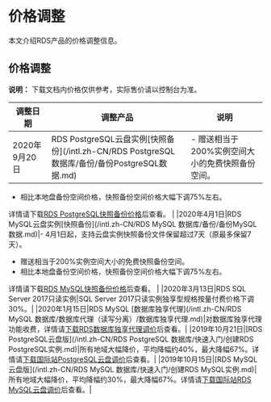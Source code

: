 # 价格调整

本文介绍RDS产品的价格调整信息。

## 价格调整

**说明：** 下载文档内价格仅供参考，实际售价请以控制台为准。

|调整日期|调整产品|说明|
|----|----|--|
|2020年9月20日|RDS PostgreSQL云盘实例[快照备份](/intl.zh-CN/RDS PostgreSQL 数据库/备份/备份PostgreSQL数据.md)|-   赠送相当于200%实例空间大小的免费快照备份空间。
-   相比本地盘备份空间价格，快照备份空间价格大幅下调75%左右。

详情请下载[RDS PostgreSQL快照备份价格](http://docs-aliyun.cn-hangzhou.oss.aliyun-inc.com/assets/attach/141303/cn_zh/1577519838533/RDS%E5%BF%AB%E7%85%A7%E5%A4%87%E4%BB%BD%E4%BB%B7%E6%A0%BC.xlsx)后查看。 |
|2020年4月1日|RDS MySQL云盘实例[快照备份](/intl.zh-CN/RDS MySQL 数据库/备份/备份MySQL数据.md)|-   4月1日起，支持云盘实例快照备份文件保留超过7天（原最多保留7天）。
-   赠送相当于200%实例空间大小的免费快照备份空间。
-   相比本地盘备份空间价格，快照备份空间价格大幅下调75%左右。

详情请下载[RDS MySQL快照备份价格](http://docs-aliyun.cn-hangzhou.oss.aliyun-inc.com/assets/attach/141303/cn_zh/1577519838533/RDS%E5%BF%AB%E7%85%A7%E5%A4%87%E4%BB%BD%E4%BB%B7%E6%A0%BC.xlsx)后查看。 |
|2020年3月13日|RDS SQL Server 2017只读实例|SQL Server 2017只读实例独享型规格按量付费价格下调30%。|
|2020年1月15日|RDS MySQL [数据库独享代理](/intl.zh-CN/RDS MySQL 数据库/数据库代理（读写分离）/数据库独享代理.md)|对数据库独享代理功能收费，详情请[下载RDS数据库独享代理调价](http://docs-aliyun.cn-hangzhou.oss.aliyun-inc.com/assets/attach/141303/cn_zh/1577438301122/RDS%E6%95%B0%E6%8D%AE%E5%BA%93%E7%8B%AC%E4%BA%AB%E4%BB%A3%E7%90%86%E8%B0%83%E4%BB%B7.xlsx)后查看。|
|2019年10月21日|[RDS PostgreSQL云盘版](/intl.zh-CN/RDS PostgreSQL 数据库/快速入门/创建RDS PostgreSQL实例.md)|所有地域大幅降价，平均降幅约40%，最大降幅67%。详情请[下载国际站PostgreSQL云盘调价](http://docs-aliyun.cn-hangzhou.oss.aliyun-inc.com/assets/attach/141303/cn_zh/1571728554069/%E5%9B%BD%E9%99%85%E7%AB%99PostgreSQL%E4%BA%91%E7%9B%98%E8%B0%83%E4%BB%B7.xlsx)后查看。|
|2019年10月15日|[RDS MySQL云盘版](/intl.zh-CN/RDS MySQL 数据库/快速入门/创建RDS MySQL实例.md)|所有地域大幅降价，平均降幅约30%，最大降幅67%。详情请[下载国际站RDS MySQL云盘调价](http://docs-aliyun.cn-hangzhou.oss.aliyun-inc.com/assets/attach/141303/cn_zh/1571109426235/%E5%9B%BD%E9%99%85%E7%AB%99RDS%20for%20MySQL%E4%BA%91%E7%9B%98%E8%B0%83%E4%BB%B7.xlsx)后查看。|

